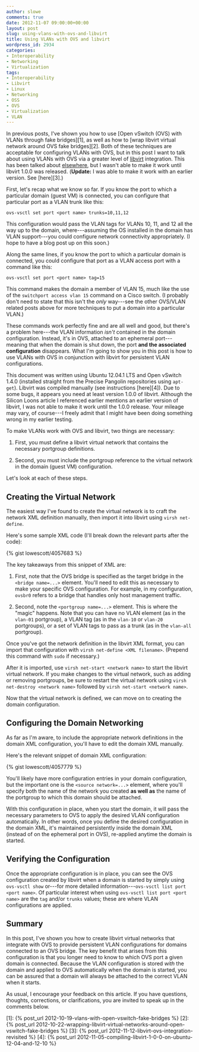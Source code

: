 ```yaml
---
author: slowe
comments: true
date: 2012-11-07 09:00:00+00:00
layout: post
slug: using-vlans-with-ovs-and-libvirt
title: Using VLANs with OVS and libvirt
wordpress_id: 2934
categories:
- Interoperability
- Networking
- Virtualization
tags:
- Interoperability
- Libvirt
- Linux
- Networking
- OSS
- OVS
- Virtualization
- VLAN
---
```


In previous posts, I've shown you how to use [Open vSwitch (OVS) with VLANs through fake bridges][1], as well as how to [wrap libvirt virtual network around OVS fake bridges][2]. Both of these techniques are acceptable for configuring VLANs with OVS, but in this post I want to talk about using VLANs with OVS via a greater level of [libvirt](http://libvirt.org) integration. This has been talked about [elsewhere](http://www.siliconloons.com/?p=305), but I wasn't able to make it work until libvirt 1.0.0 was released. (**Update:** I was able to make it work with an earlier version. See [here][3].)

First, let's recap what we know so far. If you know the port to which a particular domain (guest VM) is connected, you can configure that particular port as a VLAN trunk like this:

	ovs-vsctl set port <port name> trunks=10,11,12

This configuration would pass the VLAN tags for VLANs 10, 11, and 12 all the way up to the domain, where---assuming the OS installed in the domain has VLAN support---you could configure network connectivity appropriately. (I hope to have a blog post up on this soon.)

Along the same lines, if you know the port to which a particular domain is connected, you could configure that port as a VLAN access port with a command like this:

	ovs-vsctl set port <port name> tag=15

This command makes the domain a member of VLAN 15, much like the use of the `switchport access vlan 15` command on a Cisco switch. (I probably don't need to state that this isn't the _only_ way---see the other OVS/VLAN related posts above for more techniques to put a domain into a particular VLAN.)

These commands work perfectly fine and are all well and good, but there's a problem here---the VLAN information _isn't_ contained in the domain configuration. Instead, it's in OVS, attached to an ephemeral port---meaning that when the domain is shut down, the port **and the associated configuration** disappears. What I'm going to show you in this post is how to use VLANs with OVS in conjunction with libvirt for persistent VLAN configurations.

This document was written using Ubuntu 12.04.1 LTS and Open vSwitch 1.4.0 (installed straight from the Precise Pangolin repositories using `apt-get`). Libvirt was compiled manually (see instructions [here][4]). Due to some bugs, it appears you need at least version 1.0.0 of libvirt. Although the Silicon Loons article I referenced earlier mentions an earlier version of libvirt, I was not able to make it work until the 1.0.0 release. Your mileage may vary, of course---I freely admit that I might have been doing something wrong in my earlier testing.

To make VLANs work with OVS and libvirt, two things are necessary:

1. First, you must define a libvirt virtual network that contains the necessary portgroup definitions.

2. Second, you must include the portgroup reference to the virtual network in the domain (guest VM) configuration.

Let's look at each of these steps.

## Creating the Virtual Network

The easiest way I've found to create the virtual network is to craft the network XML definition manually, then import it into libvirt using `virsh net-define`.

Here's some sample XML code (I'll break down the relevant parts after the code):

{% gist lowescott/4057683 %}

The key takeaways from this snippet of XML are:

1. First, note that the OVS bridge is specified as the target bridge in the `<bridge name=...>` element. You'll need to edit this as necessary to make your specific OVS configuration. For example, in my configuration, `ovsbr0` refers to a bridge that handles only host management traffic.

2. Second, note the `<portgroup name=...>` element. This is where the "magic" happens. Note that you can have no VLAN element (as in the `vlan-01` portgroup), a VLAN tag (as in the `vlan-10` or `vlan-20` portgroups), or a set of VLAN tags to pass as a trunk (as in the `vlan-all` portgroup).

Once you've got the network definition in the libvirt XML format, you can import that configuration with `virsh net-define <XML filename>`. (Prepend this command with `sudo` if necessary.)

After it is imported, use `virsh net-start <network name>` to start the libvirt virtual network. If you make changes to the virtual network, such as adding or removing portgroups, be sure to restart the virtual network using `virsh net-destroy <network name>` followed by `virsh net-start <network name>`.

Now that the virtual network is defined, we can move on to creating the domain configuration.

## Configuring the Domain Networking

As far as I'm aware, to include the appropriate network definitions in the domain XML configuration, you'll have to edit the domain XML manually.

Here's the relevant snippet of domain XML configuration:

{% gist lowescott/4057779 %}

You'll likely have more configuration entries in your domain configuration, but the important one is the `<source network=...>` element, where you'll specify both the name of the network you created **as well as** the name of the portgroup to which this domain should be attached.

With this configuration in place, when you start the domain, it will pass the necessary parameters to OVS to apply the desired VLAN configuration automatically. In other words, once you define the desired configuration in the domain XML, it's maintained persistently inside the domain XML (instead of on the ephemeral port in OVS), re-applied anytime the domain is started.

## Verifying the Configuration

Once the appropriate configuration is in place, you can see the OVS configuration created by libvirt when a domain is started by simply using `ovs-vsctl show` or---for more detailed information---`ovs-vsctl list port <port name>`. Of particular interest when using `ovs-vsctl list port <port name>` are the `tag` and/or `trunks` values; these are where VLAN configurations are applied.

## Summary

In this post, I've shown you how to create libvirt virtual networks that integrate with OVS to provide persistent VLAN configurations for domains connected to an OVS bridge. The key benefit that arises from this configuration is that you longer need to know to which OVS port a given domain is connected. Because the VLAN configuration is stored _with_ the domain and applied to OVS automatically when the domain is started, you can be assured that a domain will always be attached to the correct VLAN when it starts.

As usual, I encourage your feedback on this article. If you have questions, thoughts, corrections, or clarifications, you are invited to speak up in the comments below.

[1]: {% post_url 2012-10-19-vlans-with-open-vswitch-fake-bridges %}
[2]: {% post_url 2012-10-22-wrapping-libvirt-virtual-networks-around-open-vswitch-fake-bridges %}
[3]: {% post_url 2012-11-12-libvirt-ovs-integration-revisited %}
[4]: {% post_url 2012-11-05-compiling-libvirt-1-0-0-on-ubuntu-12-04-and-12-10 %}
